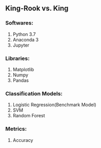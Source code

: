 
## King-Rook vs. King

### Softwares:

1. Python 3.7
2. Anaconda 3
3. Jupyter

### Libraries:

1. Matplotlib
2. Numpy
3. Pandas

### Classification Models:

1. Logistic Regression(Benchmark Model)
2. SVM
3. Random Forest

### Metrics:

1. Accuracy
